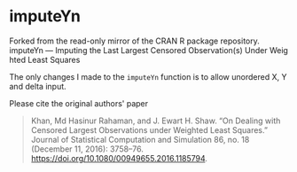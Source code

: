 # imputeYn
Forked from the read-only mirror of the CRAN R package repository.  imputeYn — Imputing the Last Largest Censored Observation(s) Under Weighted Least Squares

The only changes I made to the `imputeYn` function is to allow unordered X, Y and delta input.

Please cite the original authors' paper
> Khan, Md Hasinur Rahaman, and J. Ewart H. Shaw. “On Dealing with Censored Largest Observations under Weighted Least Squares.” Journal of Statistical Computation and Simulation 86, no. 18 (December 11, 2016): 3758–76. https://doi.org/10.1080/00949655.2016.1185794.
